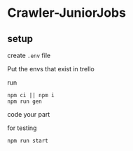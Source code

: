 # Crawler-JuniorJobs

## setup

create `.env` file

Put the envs that exist in trello

run 
```
npm ci || npm i
npm run gen
```

code your part 


for testing
```
npm run start 
```
